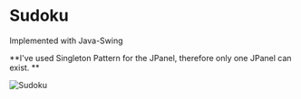 # Sudoku
Implemented with Java-Swing

**I've used Singleton Pattern for the JPanel, therefore only one JPanel can exist. **

![Sudoku](https://user-images.githubusercontent.com/77761282/116615223-a91bb380-a943-11eb-8f63-c12a3366cf5d.png)

